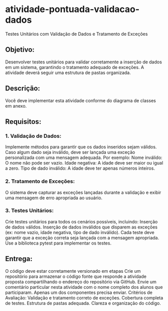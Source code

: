 # atividade-pontuada-validacao-dados

Testes Unitários com Validação de Dados e Tratamento de Exceções


## Objetivo: 
Desenvolver testes unitários para validar corretamente a inserção de dados em um sistema, garantindo o tratamento adequado de exceções. A atividade deverá seguir uma estrutura de pastas organizada.


## Descrição:
Você deve implementar esta atividade conforme do diagrama de classes em anexo.


## Requisitos:

### 1. Validação de Dados:

Implemente métodos para garantir que os dados inseridos sejam válidos.
Caso algum dado seja inválido, deve ser lançada uma exceção personalizada com uma mensagem adequada. Por exemplo:
Nome inválido: O nome não pode ser vazio.
Idade negativa: A idade deve ser maior ou igual a zero.
Tipo de dado inválido: A idade deve ter apenas números inteiros.
 
### 2. Tratamento de Exceções:
O sistema deve capturar as exceções lançadas durante a validação e exibir uma mensagem de erro apropriada ao usuário.
 
### 3. Testes Unitários:
Crie testes unitários para todos os cenários possíveis, incluindo:
Inserção de dados válidos.
Inserção de dados inválidos que disparem as exceções (ex: nome vazio, idade negativa, tipo de dado inválido).
Cada teste deve garantir que a exceção correta seja lançada com a mensagem apropriada. 
Use a biblioteca pytest para implementar os testes. 

## Entrega:

O código deve estar corretamente versionado em etapas 
Crie um repositório para armazenar o código fonte que responde a atividade proposta compartilhando o endereço do repositório via GitHub.
Envie um comentário particular nesta atividade com o nome completo dos alunos que participaram.
Apenas um dos componentes precisa enviar.
Critérios de Avaliação:
Validação e tratamento correto de exceções.
Cobertura completa de testes.
Estrutura de pastas adequada.
Clareza e organização do código.

